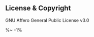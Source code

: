 <!-- ## TODO

- [ ] Add a new item to the todo list. -->

## License & Copyright

GNU Affero General Public License v3.0

<depack-footer />

%~ -1%